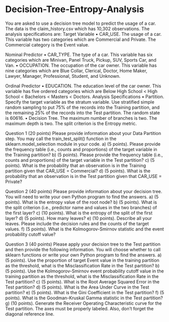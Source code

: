 # Decision-Tree-Entropy-Analysis
You are asked to use a decision tree model to predict the usage of a car.  The data is the claim_history.csv which has 10,302 observations.  The analysis specifications are:
Target Variable
•	CAR_USE. The usage of a car.  This variable has two categories which are Commercial and Private.  The Commercial category is the Event value.

Nominal Predictor
•	CAR_TYPE. The type of a car.  This variable has six categories which are Minivan, Panel Truck, Pickup, SUV, Sports Car, and Van.
•	OCCUPATION. The occupation of the car owner.  This variable has nine categories which are Blue Collar, Clerical, Doctor, Home Maker, Lawyer, Manager, Professional, Student, and Unknown.

Ordinal Predictor
•	EDUCATION. The education level of the car owner.  This variable has five ordered categories which are Below High School < High School < Bachelors < Masters < Doctors.
Analysis Specifications
•	Partition. Specify the target variable as the stratum variable. Use stratified simple random sampling to put 75% of the records into the Training partition, and the remaining 25% of the records into the Test partition.  The random state is 60616.
•	Decision Tree.  The maximum number of branches is two.  The maximum depth is two.  The split criterion is the Entropy metric.

Question 1 (20 points)
Please provide information about your Data Partition step.  You may call the train_test_split() function in the sklearn.model_selection module in your code.
a)	(5 points). Please provide the frequency table (i.e., counts and proportions) of the target variable in the Training partition?
b)	(5 points). Please provide the frequency table (i.e., counts and proportions) of the target variable in the Test partition?
c)	(5 points). What is the probability that an observation is in the Training partition given that CAR_USE = Commercial?
d)	(5 points). What is the probability that an observation is in the Test partition given that CAR_USE = Private?

Question 2 (40 points)
Please provide information about your decision tree.  You will need to write your own Python program to find the answers.
a)	(5 points). What is the entropy value of the root node?
b)	(5 points). What is the split criterion (i.e., predictor name and values in the two branches) of the first layer?
c)	(10 points). What is the entropy of the split of the first layer?
d)	(5 points). How many leaves?
e)	(10 points). Describe all your leaves.  Please include the decision rules and the counts of the target values.
f)	(5 points). What is the Kolmogorov-Smirnov statistic and the event probability cutoff value? 

Question 3 (40 points)
Please apply your decision tree to the Test partition and then provide the following information. You will choose whether to call sklearn functions or write your own Python program to find the answers.
a)	(5 points). Use the proportion of target Event value in the training partition as the threshold, what is the Misclassification Rate in the Test partition?
b)	(5 points). Use the Kolmogorov-Smirnov event probability cutoff value in the training partition as the threshold, what is the Misclassification Rate in the Test partition?
c)	(5 points). What is the Root Average Squared Error in the Test partition?
d)	(5 points). What is the Area Under Curve in the Test partition?
e)	(5 points). What is the Gini Coefficient in the Test partition?
f)	(5 points). What is the Goodman-Kruskal Gamma statistic in the Test partition?
g)	(10 points). Generate the Receiver Operating Characteristic curve for the Test partition.  The axes must be properly labeled.  Also, don’t forget the diagonal reference line.
